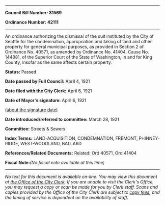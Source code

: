 

********

**Council Bill Number: 31569**
   
**Ordinance Number: 42111**
********

 An ordinance authorizing the dismissal of the suit instituted by the City of Seattle for the condemnation, appropriation and taking of land and other property for general municipal purposes, as provided in Section 2 of Ordinance No. 40571, as amended by Ordinance No. 41404, Cause No. 144881, of the Superior Court of the State of Washington, in and for King County, insofar as the same affects certain property.

**Status:** Passed
   
**Date passed by Full Council:** April 4, 1921
   
**Date filed with the City Clerk:** April 6, 1921
   
**Date of Mayor's signature:** April 6, 1921
   
[(about the signature date)](/~public/approvaldate.htm)
   
   
   
**Date introduced/referred to committee:** March 28, 1921
   
**Committee:** Streets & Sewers
   
   
**Index Terms:** LAND-ACQUISITION, CONDEMNATION, FREMONT, PHINNEY-RIDGE, WEST-WOODLAND, BALLARD

**References/Related Documents:** Related: Ord 40571, Ord 41404

**Fiscal Note:**_(No fiscal note available at this time)_
********

_No text for this document is available on-line. You may view this document at [the Office of the City Clerk](http://www.seattle.gov/leg/clerk/contactUs.htm). If you are unable to visit the Clerk's Office, you may request a copy or scan be made for you by Clerk staff. Scans and copies provided by the Office of the City Clerk are subject to [copy fees](http://clerk.seattle.gov/~public/clerkfees.htm), and the timing of service is dependent on the availability of staff._

